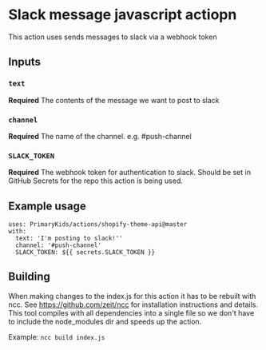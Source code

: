 # Slack message javascript actiopn

This action uses sends messages to slack via a webhook token

## Inputs

### `text`

**Required** The contents of the message we want to post to slack

### `channel`

**Required** The name of the channel. e.g. #push-channel

### `SLACK_TOKEN`

**Required** The webhook token for authentication to slack. Should be set in GitHub Secrets for the repo this action is being used.

## Example usage

```
uses: PrimaryKids/actions/shopify-theme-api@master
with:
  text: 'I'm posting to slack!''
  channel: '#push-channel'
  SLACK_TOKEN: ${{ secrets.SLACK_TOKEN }}
```

## Building

When making changes to the index.js for this action it has to be rebuilt with ncc. See https://github.com/zeit/ncc for installation instructions and details. This tool compiles with all dependencies into a single file so we don't have to include the node_modules dir and speeds up the action.

Example: `ncc build index.js`
